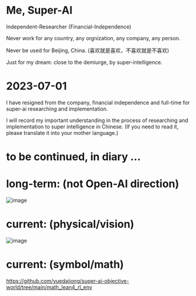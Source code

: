 # Me, Super-AI
  Independent-Researcher    (Financial-Independence)
  
  Never work for any country, any orgnization, any company, any person.
  
  Never be used for Beijing, China. (喜欢就是喜欢，不喜欢就是不喜欢)

  Just for my dream: close to the demiurge, by super-intelligence. 

  
# 2023-07-01

  I have resigned from the company, financial independence and full-time for super-ai researching and implementation.
  
  I will record my important understanding in the process of researching and implementation to super intelligence in Chinese.
  (If you need to read it, please translate it into your mother language.)



# to be continued, in diary ...

# long-term: (not Open-AI direction)
![image](https://github.com/yuedajiong/super-ai/assets/52232153/4b03027c-8030-4f74-9126-da5d5b074f45)


# current: (physical/vision)
![image](https://github.com/yuedajiong/super-ai/assets/52232153/ffed6305-3bf9-46f5-a0a3-371b1185f5d9)

# current: (symbol/math)
https://github.com/yuedajiong/super-ai-objective-world/tree/main/math_lean4_rl_env

